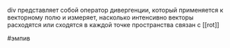 div представляет собой оператор дивергенции, который применяется к векторному полю и измеряет, насколько интенсивно векторы расходятся или сходятся в каждой точке пространства
связан с [[rot]]

#эмпив